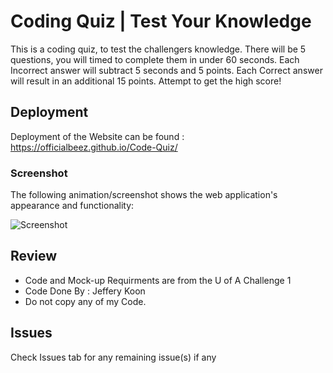 # Coding Quiz | Test Your Knowledge

This is a coding quiz, to test the challengers knowledge.
There will be 5 questions, you will timed to complete them in under 60 seconds.
Each Incorrect answer will subtract 5 seconds and 5 points.
Each Correct answer will result in an additional 15 points.
Attempt to get the high score!

## Deployment

Deployment of the Website can be found :
<br> https://officialbeez.github.io/Code-Quiz/


### Screenshot

The following animation/screenshot shows the web application's appearance and functionality:

![Screenshot](Refrence.png)

## Review

* Code and Mock-up Requirments are from the U of A Challenge 1
* Code Done By : Jeffery Koon
* Do not copy any of my Code.

## Issues

Check Issues tab for any remaining issue(s) if any